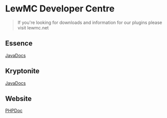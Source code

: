 # LewMC Developer Centre
> If you're looking for downloads and information for our plugins please visit lewmc.net

## Essence 
[JavaDocs](https://lewmc.github.io/Essence)

## Kryptonite 
[JavaDocs](https://lewmc.github.io/Kryptonite)

## Website
[PHPDoc](https://lewmc.github.io/Website)
